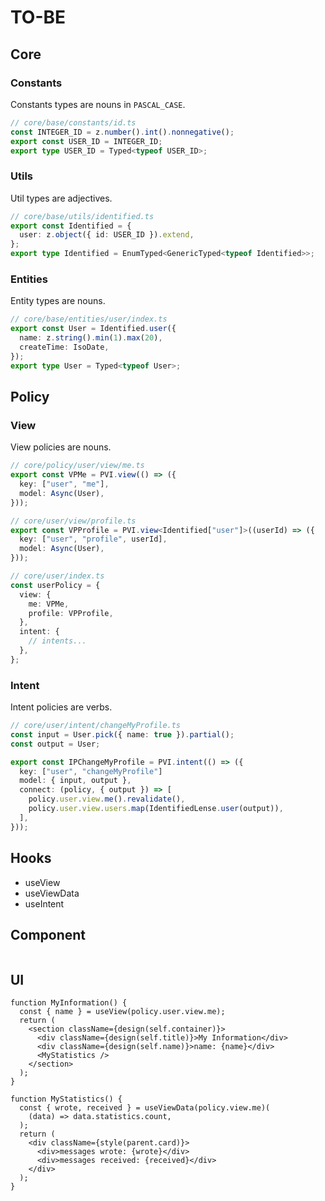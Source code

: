 # TO-BE

## Core

### Constants

Constants types are nouns in `PASCAL_CASE`.

```ts
// core/base/constants/id.ts
const INTEGER_ID = z.number().int().nonnegative();
export const USER_ID = INTEGER_ID;
export type USER_ID = Typed<typeof USER_ID>;
```

### Utils

Util types are adjectives.

```ts
// core/base/utils/identified.ts
export const Identified = {
  user: z.object({ id: USER_ID }).extend,
};
export type Identified = EnumTyped<GenericTyped<typeof Identified>>;
```

### Entities

Entity types are nouns.

```ts
// core/base/entities/user/index.ts
export const User = Identified.user({
  name: z.string().min(1).max(20),
  createTime: IsoDate,
});
export type User = Typed<typeof User>;
```

## Policy

### View

View policies are nouns.

```ts
// core/policy/user/view/me.ts
export const VPMe = PVI.view(() => ({
  key: ["user", "me"],
  model: Async(User),
}));
```

```ts
// core/user/view/profile.ts
export const VPProfile = PVI.view<Identified["user"]>((userId) => ({
  key: ["user", "profile", userId],
  model: Async(User),
}));
```

```ts
// core/user/index.ts
const userPolicy = {
  view: {
    me: VPMe,
    profile: VPProfile,
  },
  intent: {
    // intents...
  },
};
```

### Intent

Intent policies are verbs.

```ts
// core/user/intent/changeMyProfile.ts
const input = User.pick({ name: true }).partial();
const output = User;

export const IPChangeMyProfile = PVI.intent(() => ({
  key: ["user", "changeMyProfile"]
  model: { input, output },
  connect: (policy, { output }) => [
    policy.user.view.me().revalidate(),
    policy.user.view.users.map(IdentifiedLense.user(output)),
  ],
}));
```

## Hooks

- useView
- useViewData
- useIntent

## Component

```tsx

```

## UI

```tsx
function MyInformation() {
  const { name } = useView(policy.user.view.me);
  return (
    <section className={design(self.container)}>
      <div className={design(self.title)}>My Information</div>
      <div className={design(self.name)}>name: {name}</div>
      <MyStatistics />
    </section>
  );
}

function MyStatistics() {
  const { wrote, received } = useViewData(policy.view.me)(
    (data) => data.statistics.count,
  );
  return (
    <div className={style(parent.card)}>
      <div>messages wrote: {wrote}</div>
      <div>messages received: {received}</div>
    </div>
  );
}
```

